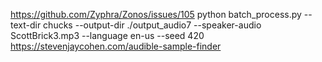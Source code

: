 https://github.com/Zyphra/Zonos/issues/105
python batch_process.py --text-dir chucks --output-dir ./output_audio7 --speaker-audio ScottBrick3.mp3 --language en-us --seed 420
https://stevenjaycohen.com/audible-sample-finder
